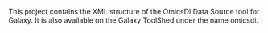 This project contains the XML structure of the OmicsDI Data Source tool for Galaxy. It is also available on the Galaxy ToolShed under the name omicsdi.

